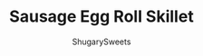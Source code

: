---
layout: ../../layouts/MarkdownPostLayout.astro
title: Sausage Egg Roll Skillet
author: ShugarySweets
pubDate: 2018-10-29
description: "Forget the Chinese takeout, make your own Sausage Egg Roll Skillet at home! Its low carb and the perfect, easy weeknight dinner recipe!"
image_url: https://www.shugarysweets.com/wp-content/uploads/2018/01/sausage-egg-roll-skillet-1.jpg
tags: ["Main Dish","Chinese"]
calories: 321
protein: 16
carbohydrates: 14
fats: 23
fiber: 3
ingredients: ["1 pound ground pork sausage (mild)","1 head green cabbage (outer layer removed), about 6 cups shredded","4 cloves garlic, pressed","1 Tablespoon fresh ginger, minced","1 Tablespoon soy sauce","2 green onions, chopped","1 Tablespoon sesame oil","duck sauce, for garnish, optional"]
serves: 6
time: "20 minutes"
prepTime: "5 minutes"
instructions: ["Preheat large skillet over medium heat. Add in pork sausage, and cook thoroughly, crumbling with a wooden spoon. (I drained the excess fat out of the skillet, that's optional).","Add in shredded cabbage (or 6 cups of shredded coleslaw mix), garlic, ginger, and soy sauce. Cook for several minutes (about 5) until cabbage has softened, stirring frequently.","Remove from heat and add green onions and sesame oil. Stir and serve in bowls. Drizzle with duck sauce, if desired! ENJOY."]
nutrition: ["321 calories","14 grams carbohydrates","65 milligrams cholesterol","23 grams fat","3 grams fiber","16 grams protein","7 grams saturated fat","800 milligrams sodium","7 grams sugar","0 grams trans fat","15 grams unsaturated fat"]
---